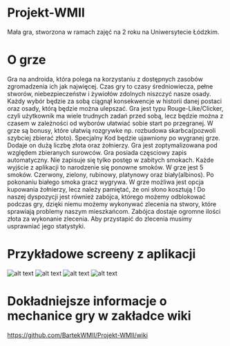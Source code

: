 # Projekt-WMII
Mała gra, stworzona w ramach zajęć na 2 roku na Uniwersytecie Łódzkim.

# O grze
Gra na androida, która polega na korzystaniu z dostępnych zasobów zgromadzenia ich jak najwięcej. 
Czas gry to czasy średniowiecza, pełne stworów, niebezpieczeństw i żywiołów zdolnych niszczyć nasze osady. Każdy wybór będzie za sobą ciągnął konsekwencje w historii danej postaci oraz osady, którą będzie można ulepszać. Gra jest typu Rouge-Like/Clicker, czyli użytkownik ma wiele trudnych zadań przed sobą, lecz będzie można z czasem w zależności od wyborów ułatwiać sobie start po przegranej. W grze są bonusy, które ułatwią rozgrywke np. rozbudowa skarbca(pozwoli szybciej zbierać złoto). Specjalny Kod będzie ujawniony po wygranej grze. Dodaje on dużą liczbę złota oraz żołnierzy. Gra jest zoptymalizowana pod względem zbieranych surowców.
Gra posiada częsciowy zapis automatyczny. Nie zapisuje się tylko postęp w zabitych smokach. Każde wyjście z aplikacji to narodzenie się ponowne smoków. W grze jest 5 smoków. Czerwony, zielony, rubinowy, platynowy oraz biały(albinos). Po pokonaniu białego smoka gracz wygrywa. W grze możliwa jest opcja kupowania żołnierzy, lecz należy pamiętać, że oni słono kosztują ! Do naszej dyspozycji jest również zabójca, którego możemy odblokować podczas gry, dzięki niemu możemy wykonywać zlecenia na stwory, które sprawiają problemy naszym mieszkańcom. Zabójca dostaje ogromne ilości złota za wykonanie zlecenia. Aby przystapić do zlecenia musimy usprawniać jego statystyki.

# Przykładowe screeny z aplikacji

![alt text](https://github.com/BartekWMII/Projekt-WMII/blob/master/1.png)
![alt text](https://github.com/BartekWMII/Projekt-WMII/blob/master/2.png)
![alt text](https://github.com/BartekWMII/Projekt-WMII/blob/master/3.png)
![alt text](https://github.com/BartekWMII/Projekt-WMII/blob/master/4.png)


# Dokładniejsze informacje o mechanice gry w zakładce wiki

https://github.com/BartekWMII/Projekt-WMII/wiki

